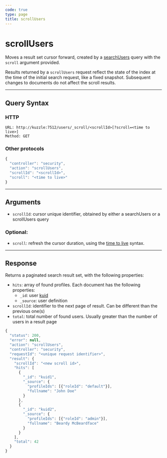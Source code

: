 ```yaml
---
code: true
type: page
title: scrollUsers
---
```


# scrollUsers



Moves a result set cursor forward, created by a [searchUsers](/core/1/api/controllers/security/search-users) query with the `scroll` argument provided.

Results returned by a `scrollUsers` request reflect the state of the index at the time of the initial search request, like a fixed snapshot. Subsequent changes to documents do not affect the scroll results.

---

## Query Syntax

### HTTP

```http
URL: http://kuzzle:7512/users/_scroll/<scrollId>[?scroll=<time to live>]
Method: GET
```

### Other protocols

```js
{
  "controller": "security",
  "action": "scrollUsers",
  "scrollId": "<scrollId>",
  "scroll": "<time to live>"
}
```

---

## Arguments

- `scrollId`: cursor unique identifier, obtained by either a searchUsers or a scrollUsers query

### Optional:

- `scroll`: refresh the cursor duration, using the [time to live](https://www.elastic.co/guide/en/elasticsearch/reference/5.6/common-options.html#time-units) syntax.

---

## Response

Returns a paginated search result set, with the following properties:

- `hits`: array of found profiles. Each document has the following properties:
  - `_id`: user [kuid](/core/1/guides/kuzzle-depth/authentication#the-kuzzle-user-identifier)
  - `_source`: user definition
- `scrollId`: identifier to the next page of result. Can be different than the previous one(s)
- `total`: total number of found users. Usually greater than the number of users in a result page

```js
{
  "status": 200,
  "error": null,
  "action": "scrollUsers",
  "controller": "security",
  "requestId": "<unique request identifier>",
  "result": {
    "scrollId": "<new scroll id>",
    "hits": [
      {
        "_id": "kuid1",
        "_source": {
          "profileIds": [{"roleId": "default"}],
          "fullname": "John Doe"
        }
      },
      {
        "_id": "kuid2",
        "_source": {
          "profileIds": [{"roleId": "admin"}],
          "fullname": "Beardy McBeardface"
        }
      }
    ],
    "total": 42
  }
}
```
